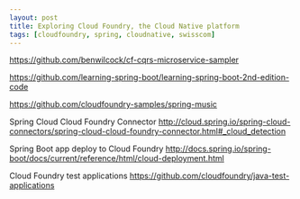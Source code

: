 ```yaml
---
layout: post
title: Exploring Cloud Foundry, the Cloud Native platform
tags: [cloudfoundry, spring, cloudnative, swisscom]
---
```


https://github.com/benwilcock/cf-cqrs-microservice-sampler

https://github.com/learning-spring-boot/learning-spring-boot-2nd-edition-code

https://github.com/cloudfoundry-samples/spring-music


Spring Cloud Cloud Foundry Connector
http://cloud.spring.io/spring-cloud-connectors/spring-cloud-cloud-foundry-connector.html#_cloud_detection


Spring Boot app deploy to Cloud Foundry
http://docs.spring.io/spring-boot/docs/current/reference/html/cloud-deployment.html

Cloud Foundry test applications
https://github.com/cloudfoundry/java-test-applications



